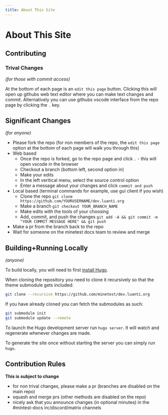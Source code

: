 ```yaml
---
title: About This Site
---
```


# About This Site

## Contributing

### Trival Changes
*(for those with commit access)*

At the bottom of each page is an `edit this page` button. Clicking this will open up githubs web text editor where you can make text changes and commit. Alternatively you can use githubs vscode interface from the repo page by clicking the `.` key.

## Significant Changes
*(for anyone)*

* Please fork the repo (for non members of the repo, the `edit this page` option at the bottom of each page will walk you through this)
* Web based
    * Once the repo is forked, go to the repo page and click `.` - this will open vscode in the browser
    * Checkout a branch (bottom left, second option in)
    * Make your edits
    * In the left veritical menu, select the source control option
    * Enter a message about your changes and click `commit and push`
* Local based (terminal commands for example, use gui client if you wish)
    * Clone the repo `git clone https://github.com/YOURUSERNAME/dev.luanti.org`
    * Make a branch `git checkout YOUR_BRANCH_NAME`
    * Make edits with the tools of your choosing
    * Add, commit, and push the changes `git add -A && git commit -m "YOUR COMMIT MESSAGE HERE" && git push`
* Make a pr from the branch back to the repo
* Wait for someone on the minetest docs team to review and merge

## Building+Running Locally
*(anyone)*

To build locally, you will need to first [install Hugo](https://gohugo.io/installation/).

When cloning the repository you need to clone it recursively so that the theme submodule gets included:

```bash
git clone --recursive https://github.com/minetest/dev.luanti.org
```

If you have already cloned you can fetch the submodules as such:

```bash
git submodule init
git submodule update --remote
```

To launch the Hugo development server run `hugo server`. It will watch and regenerate whenever changes are made.

To generate the site once without starting the server you can simply run `hugo`.

## Contribution Rules

**This is subject to change**

* for non trival changes, please make a pr (branches are disabled on the main repo)
* squash and merge prs (other methods are disabled on the repo)
* nicely ask that you announce changes (in optional minutes) in the #mintest-docs irc/discord/matrix channels

